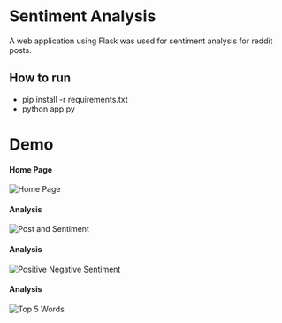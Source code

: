 # Sentiment Analysis

A web application using Flask was used for sentiment analysis for reddit posts.

## How to run
- pip install -r requirements.txt
- python app.py



# Demo
#### Home Page
![Home Page](https://github.com/SakibBinAlam/Natural-Language-Processing/blob/main/Sentiment%20Analysis/homePage.png)

#### Analysis
![Post and Sentiment](https://github.com/SakibBinAlam/Natural-Language-Processing/blob/main/Sentiment%20Analysis/analysis1.png)

#### Analysis
![Positive Negative Sentiment](https://github.com/SakibBinAlam/Natural-Language-Processing/blob/main/Sentiment%20Analysis/analysis2.png)

#### Analysis
![Top 5 Words](https://github.com/SakibBinAlam/Natural-Language-Processing/blob/main/Sentiment%20Analysis/analysis3.png)

